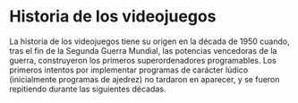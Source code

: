 # Historia de los videojuegos
La historia de los videojuegos tiene su origen en la década de 1950 cuando, tras el fin de la Segunda Guerra Mundial, 
las potencias vencedoras de la guerra, construyeron los primeros superordenadores programables.
Los primeros intentos por implementar programas de carácter lúdico (inicialmente programas de ajedrez) no tardaron en aparecer,
 y se fueron repitiendo durante las siguientes décadas.

